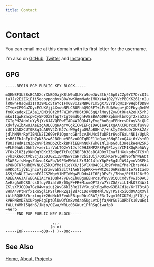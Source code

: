 ```yaml
---
title: Contact
---
```


# Contact

You can email me at this domain with its first letter for the username.

I'm also on [GitHub][0], [Twitter][1] and [Instagram][2].

## GPG

    -----BEGIN PGP PUBLIC KEY BLOCK-----

    mQENBF3b38sBCADXcrXkBQDajK8lW0uQLKra9qwJWv3th/46p0iCZp0YC7DrcQIL
    iaJJz2EiZGiEii5ecoypgqbvxB0wYwKUgmNwdgIMUXzAAj02/YVcPBCKK261jn2u
    lROwnF8sqwdzITO39MIc5teYcIFm68vxJ2MBRGrIm5gX75vrDlqWx1P9HqbfDD8w
    CT+m+CF9GaZDycECUXVjj4XvwbNFLCBUFhhQ9Q5FT+4FrSUAVwgo+jD2FbyqDeKW
    fm6GxadqxIIA3a1/EM3jGt2MfFWIWhVMD6t3R85gQ/lMuyjZywDtRHaA2oHX5rhJ
    mko1IqwHZncpwCy5PODz8fapT/Igt0mdUgnFABEBAAG0HFZpbmNlbnQgT2xsaXZp
    ZXIgPHZAdmluYy5jYz6JAVQEEwEIAD4WIQQk47yEvqEhuBguEEHrcsDfuyV8iQUC
    XdvfywIbAwUJAeEzgAULCQgHAgYVCgkICwIEFgIDAQIeAQIXgAAKCRDrcsDfuyV8
    iUC1CADXCUT0RSqIuABVV4ZrKJ7crW9g4juO9ApB8Hh7/+hkIy4WvSoDrXMkkZA/
    jdlhMNVrRpYIBNCN2I2699rPiOporcGBr5zvJMU4c5fuDPir6voT6aL4NK1/UpUR
    rsB61EbJnEp1bZpN38zw6JBGHue9ESzoOOTqBDE11oQam/6NqFJxoQ44i6+Vs+0D
    fBOJsWdK1cNZp2nVPiR9Dp2CbxkBMTiEENnNUkTwk8INlZHpGdui3We1kWeM25R5
    wPLK9hWUzOhh2/+xerLirVoLTQ2vY1JsfC9HJ8MP2F8Pg9P1zysYCM1XQqRe5WVy
    VFOx2lUZjy9KNOqYEKc3ZdOp6TtFuQENBF3b38sBCAD0x7ZnafIHXukpdx8TC9+R
    7yh3Kk6oCtVbScjJ25DJGZ1I5NNGwYcaHr2biIUij/OQikK6rHLgHh96fNhWE6Dt
    ESWESzfsMegvZdxvu1KwFb/k9P3eRWbtLZrMJC14foY6pP+5g4UJA94ymnVOSFH4
    aP8NBTK7gHbBW/NL6Z5kXQfMgIK1qYXK/jSVlXN04CSLJb9fvMmEfMaPEbrsV04/
    m9KOJtijVEijhco7jZrzwvahS3it7IAeEtbpHRK+v+WtZGJDARBSQnzIe7SIIaeD
    AS9/RoNLZJwsohFGJCSZWgeV1MEIdWgwPUOdx4fI6FjDEvEi/7Mnx/PfMJfJ6r59
    ABEBAAGJATwEGAEIACYWIQQk47yEvqEhuBguEEHrcsDfuyV8iQUCXdvfywIbDAUJ
    AeEzgAAKCRDrcsDfuyV8iafAB/0SgP+FR+MiumQPT3/w7YzZGA/ciL1HkO7Z4Wz1
    ZKlsXPJGQ9a7Gz84w+aiuj2WvG6kI3Re1lVfXugCtRgwMqwG3BACd1e/6rlT3tAB
    BHmA4vPtHrfx1RnSgliPSTlRHRZq1jBd7c1Do7M0D4Ml/EyTP5sR5iQdOVAqXXVl
    iAlhRQ8H3Yhrxtnqi+26dNcb5FeubEBipd9btCRAT/E3rIvgm10IXK2WjjFfQl/y
    kVHPNBmDZAXUPpyP4gIptOlUwOfCm8vmdao5UgLvtDjfa/MrSu7GORbTs16vuEqi
    fWLLtWMhI5Qdh6/JNjo/OZwa/WRLc03GWur1FfRSgCiwafp8
    =Aerb
    -----END PGP PUBLIC KEY BLOCK-----

                         ,,,
                        (o o)
    -----EOF--------oOO--( )--OOo-----


## See Also

[Home](/), [About](/about.html), [Projects](/projects/)


[0]: https://github.com/vinc
[1]: https://twitter.com/vinc686
[2]: https://instagram.com/vinc686
